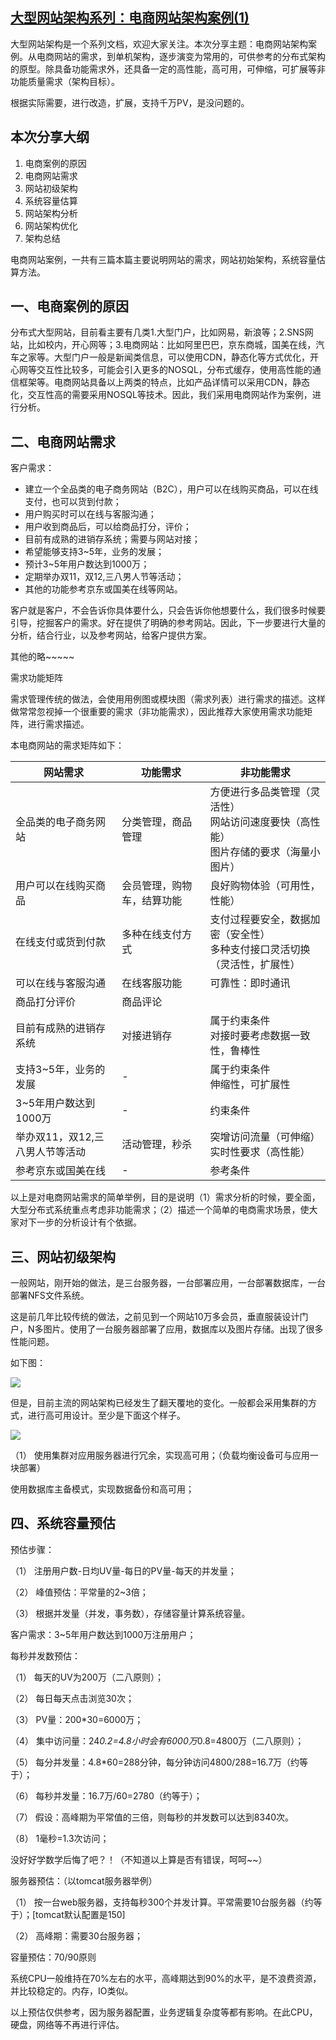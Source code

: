 ## [大型网站架构系列：电商网站架构案例(1)][0]

大型网站架构是一个系列文档，欢迎大家关注。本次分享主题：电商网站架构案例。从电商网站的需求，到单机架构，逐步演变为常用的，可供参考的分布式架构的原型。除具备功能需求外，还具备一定的高性能，高可用，可伸缩，可扩展等非功能质量需求（架构目标）。

根据实际需要，进行改造，扩展，支持千万PV，是没问题的。

## 本次分享大纲

1. 电商案例的原因
1. 电商网站需求
1. 网站初级架构
1. 系统容量估算
1. 网站架构分析
1. 网站架构优化
1. 架构总结

电商网站案例，一共有三篇本篇主要说明网站的需求，网站初始架构，系统容量估算方法。

## 一、电商案例的原因

分布式大型网站，目前看主要有几类1.大型门户，比如网易，新浪等；2.SNS网站，比如校内，开心网等；3.电商网站：比如阿里巴巴，京东商城，国美在线，汽车之家等。大型门户一般是新闻类信息，可以使用CDN，静态化等方式优化，开心网等交互性比较多，可能会引入更多的NOSQL，分布式缓存，使用高性能的通信框架等。电商网站具备以上两类的特点，比如产品详情可以采用CDN，静态化，交互性高的需要采用NOSQL等技术。因此，我们采用电商网站作为案例，进行分析。

## 二、电商网站需求

客户需求：

* 建立一个全品类的电子商务网站（B2C），用户可以在线购买商品，可以在线支付，也可以货到付款；
* 用户购买时可以在线与客服沟通；
* 用户收到商品后，可以给商品打分，评价；
* 目前有成熟的进销存系统；需要与网站对接；
* 希望能够支持3~5年，业务的发展；
* 预计3~5年用户数达到1000万；
* 定期举办双11，双12,三八男人节等活动；
* 其他的功能参考京东或国美在线等网站。

客户就是客户，不会告诉你具体要什么，只会告诉你他想要什么，我们很多时候要引导，挖掘客户的需求。好在提供了明确的参考网站。因此，下一步要进行大量的分析，结合行业，以及参考网站，给客户提供方案。

其他的略~~~~~

需求功能矩阵

需求管理传统的做法，会使用用例图或模块图（需求列表）进行需求的描述。这样做常常忽视掉一个很重要的需求（非功能需求），因此推荐大家使用需求功能矩阵，进行需求描述。

本电商网站的需求矩阵如下：

网站需求 | 功能需求 | 非功能需求
-|-|-
全品类的电子商务网站 | 分类管理，商品管理 | 方便进行多品类管理（灵活性）<br/>网站访问速度要快（高性能）<br/>图片存储的要求（海量小图片）
用户可以在线购买商品 | 会员管理，购物车，结算功能 | 良好购物体验（可用性，性能）
在线支付或货到付款 | 多种在线支付方式 | 支付过程要安全，数据加密（安全性）<br/>多种支付接口灵活切换（灵活性，扩展性）
可以在线与客服沟通 | 在线客服功能 | 可靠性：即时通讯
商品打分评价 | 商品评论 |  
目前有成熟的进销存系统 | 对接进销存 | 属于约束条件<br/>对接时要考虑数据一致性，鲁棒性
支持3~5年，业务的发展 | -  | 属于约束条件<br/>伸缩性，可扩展性
3~5年用户数达到1000万 | -  | 约束条件
举办双11，双12,三八男人节等活动 | 活动管理，秒杀 | 突增访问流量（可伸缩）<br/>实时性要求（高性能）
参考京东或国美在线 | -  | 参考条件

以上是对电商网站需求的简单举例，目的是说明（1）需求分析的时候，要全面，大型分布式系统重点考虑非功能需求；（2）描述一个简单的电商需求场景，使大家对下一步的分析设计有个依据。

## 三、网站初级架构

一般网站，刚开始的做法，是三台服务器，一台部署应用，一台部署数据库，一台部署NFS文件系统。

这是前几年比较传统的做法，之前见到一个网站10万多会员，垂直服装设计门户，N多图片。使用了一台服务器部署了应用，数据库以及图片存储。出现了很多性能问题。

如下图：

![][1]

但是，目前主流的网站架构已经发生了翻天覆地的变化。一般都会采用集群的方式，进行高可用设计。至少是下面这个样子。

![][2]

（1） 使用集群对应用服务器进行冗余，实现高可用；（负载均衡设备可与应用一块部署）

使用数据库主备模式，实现数据备份和高可用；

## 四、系统容量预估

预估步骤：

（1） 注册用户数-日均UV量-每日的PV量-每天的并发量；

（2） 峰值预估：平常量的2~3倍；

（3） 根据并发量（并发，事务数），存储容量计算系统容量。

客户需求：3~5年用户数达到1000万注册用户；

每秒并发数预估：

（1） 每天的UV为200万（二八原则）；

（2） 每日每天点击浏览30次；

（3） PV量：200*30=6000万；

（4） 集中访问量：24*0.2=4.8小时会有6000万*0.8=4800万（二八原则）；

（5） 每分并发量：4.8*60=288分钟，每分钟访问4800/288=16.7万（约等于）；

（6） 每秒并发量：16.7万/60=2780（约等于）；

（7） 假设：高峰期为平常值的三倍，则每秒的并发数可以达到8340次。

（8） 1毫秒=1.3次访问；

没好好学数学后悔了吧？！（不知道以上算是否有错误，呵呵~~）

服务器预估：（以tomcat服务器举例）

（1） 按一台web服务器，支持每秒300个并发计算。平常需要10台服务器（约等于）；[tomcat默认配置是150]

（2） 高峰期：需要30台服务器；

容量预估：70/90原则

系统CPU一般维持在70%左右的水平，高峰期达到90%的水平，是不浪费资源，并比较稳定的。内存，IO类似。

以上预估仅供参考，因为服务器配置，业务逻辑复杂度等都有影响。在此CPU，硬盘，网络等不再进行评估。

[0]: http://www.cnblogs.com/itfly8/p/5006197.html
[1]: ./img/1010554271.png
[2]: ./img/197013108.png